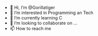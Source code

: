 - 👋 Hi, I’m @Gorillatiger
- 👀 I’m interested in Programming an Tech
- 🌱 I’m currently learning C 
- 💞️ I’m looking to collaborate on ...
- 📫 How to reach me

<!---
Gorillatiger/Gorillatiger is a ✨ special ✨ repository because its `README.md` (this file) appears on your GitHub profile.
You can click the Preview link to take a look at your changes.
--->

